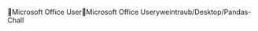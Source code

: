 Microsoft Office User                                 M i c r o s o f t   O f f i c e   U s e r   y w e i n t r a u b / D e s k t o p / P a n d a s - C h a l l 
